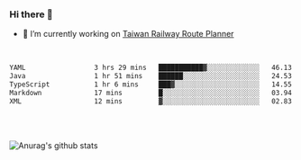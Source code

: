 ### Hi there 👋

- 🔭 I’m currently working on [Taiwan Railway Route Planner](https://github.com/Taiwan-Railway-Route-Planner)

<br/>

<!--START_SECTION:waka-->

```txt
YAML                 3 hrs 29 mins   ███████████▓░░░░░░░░░░░░░   46.13 %
Java                 1 hr 51 mins    ██████░░░░░░░░░░░░░░░░░░░   24.53 %
TypeScript           1 hr 6 mins     ███▓░░░░░░░░░░░░░░░░░░░░░   14.55 %
Markdown             17 mins         █░░░░░░░░░░░░░░░░░░░░░░░░   03.94 %
XML                  12 mins         ▓░░░░░░░░░░░░░░░░░░░░░░░░   02.83 %
```

<!--END_SECTION:waka-->

<br/>
<br/>

![Anurag's github stats](https://github-readme-stats.vercel.app/api?username=DepickereSven&show_icons=true&theme=tokyonight)



<!--
**DepickereSven/DepickereSven** is a ✨ _special_ ✨ repository because its `README.md` (this file) appears on your GitHub profile.

Here are some ideas to get you started:

- 🔭 I’m currently working on ...
- 🌱 I’m currently learning ...
- 👯 I’m looking to collaborate on ...
- 🤔 I’m looking for help with ...
- 💬 Ask me about ...
- 📫 How to reach me: ...
- 😄 Pronouns: ...
- ⚡ Fun fact: ...
-->
